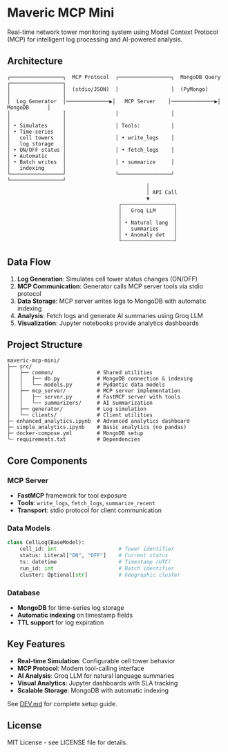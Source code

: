 # Maveric MCP Mini

Real-time network tower monitoring system using Model Context Protocol (MCP) for intelligent log processing and AI-powered analysis.

## Architecture

```
┌─────────────────┐  MCP Protocol  ┌─────────────────┐  MongoDB Query ┌─────────────────┐
│                 │  (stdio/JSON)  │                 │  (PyMongo)     │                 │
│  Log Generator  │──────────────▶│   MCP Server    │──────────────▶│    MongoDB      │
│                 │                │                 │                │                 │
│ • Simulates     │                │ Tools:          │                │ • Time-series   │
│   cell towers   │                │ • write_logs    │                │   log storage   │
│ • ON/OFF status │                │ • fetch_logs    │                │ • Automatic     │
│ • Batch writes  │                │ • summarize     │                │   indexing      │
└─────────────────┘                └─────────────────┘                └─────────────────┘
                                             │
                                             │ API Call
                                             ▼
                                    ┌─────────────────┐
                                    │   Groq LLM      │
                                    │                 │
                                    │ • Natural lang  │
                                    │   summaries     │
                                    │ • Anomaly det   │
                                    └─────────────────┘
```



## Data Flow

1. **Log Generation**: Simulates cell tower status changes (ON/OFF)
2. **MCP Communication**: Generator calls MCP server tools via stdio protocol
3. **Data Storage**: MCP server writes logs to MongoDB with automatic indexing
4. **Analysis**: Fetch logs and generate AI summaries using Groq LLM
5. **Visualization**: Jupyter notebooks provide analytics dashboards

## Project Structure

```
maveric-mcp-mini/
├── src/
│   ├── common/              # Shared utilities
│   │   ├── db.py            # MongoDB connection & indexing
│   │   └── models.py        # Pydantic data models
│   ├── mcp_server/          # MCP server implementation
│   │   ├── server.py        # FastMCP server with tools
│   │   └── summarizers/     # AI summarization
│   ├── generator/           # Log simulation
│   └── clients/             # Client utilities
├─ enhanced_analytics.ipynb  # Advanced analytics dashboard
├─ simple_analytics.ipynb    # Basic analytics (no pandas)
├─ docker-compose.yml        # MongoDB setup
└─ requirements.txt          # Dependencies
```

## Core Components

### MCP Server
- **FastMCP** framework for tool exposure
- **Tools**: `write_logs`, `fetch_logs`, `summarize_recent`
- **Transport**: stdio protocol for client communication

### Data Models
```python
class CellLog(BaseModel):
    cell_id: int                    # Tower identifier
    status: Literal["ON", "OFF"]    # Current status
    ts: datetime                    # Timestamp (UTC)
    run_id: int                     # Batch identifier
    cluster: Optional[str]          # Geographic cluster
```

### Database
- **MongoDB** for time-series log storage
- **Automatic indexing** on timestamp fields
- **TTL support** for log expiration

## Key Features

- **Real-time Simulation**: Configurable cell tower behavior
- **MCP Protocol**: Modern tool-calling interface  
- **AI Analysis**: Groq LLM for natural language summaries
- **Visual Analytics**: Jupyter dashboards with SLA tracking
- **Scalable Storage**: MongoDB with automatic indexing


See [DEV.md](DEV.md) for complete setup guide.

## License

MIT License - see LICENSE file for details.